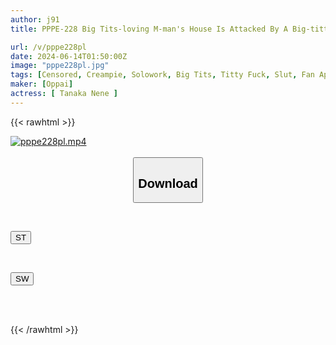 ```yaml
---
author: j91
title: PPPE-228 Big Tits-loving M-man's House Is Attacked By A Big-titted Pervert! If He Can Endure The Amazing Titjob For 5 Minutes, He'll Get A Raw Creampie FUCK! A 13-shot Special That Will Make You Cum All Over His Balls Nene Tanaka

url: /v/pppe228pl
date: 2024-06-14T01:50:00Z
image: "pppe228pl.jpg"
tags: [Censored, Creampie, Solowork, Big Tits, Titty Fuck, Slut, Fan Appreciation	]
maker: [Oppai]
actress: [ Tanaka Nene ]
---
```



{{< rawhtml >}}

<div class="video" data-videoid="9vjkQ3BW9Zhyd7">
    <a href="javascript:;">
        <img src="/v/pppe228pl/pppe228pl.jpg" width="WIDTH" height="HEIGHT" alt="pppe228pl.mp4" loading="lazy">
    </a>
</div>

<script type="text/javascript" src="https://j91.asia/asset/on-demand-st.js"></script>

<br>
  <link rel="stylesheet" href="https://j91.asia/asset/bs5.css">
  
  <center>
  <button class="btn btn-primary" type="button" data-bs-toggle="collapse" data-bs-target=".multi-collapse" aria-expanded="false" aria-controls="multiCollapseExample1 multiCollapseExample2"><h2>Download</h2></button></center>
</p>
<div class="row">
  <div class="col">
    <div class="collapse multi-collapse" id="multiCollapseExample1">
      <div class="card card-body">
	      	      <br>
<div class="buttons">  
<p><a href="/v/pppe228pl/st.html" target="_blank"><button class="btn-hover color-3"><i class="fa fa-download"></i> ST</button></a></p></div>
    </div>
  </div>
</div>
  <div class="col">
    <div class="collapse multi-collapse" id="multiCollapseExample2">
      <div class="card card-body">
	      <br>
<div class="buttons">
<p><a href="/v/pppe228pl/sw.html" target="_blank"><button class="btn-hover color-2"><i class="fa fa-download"></i> SW</button></a></p></div>
<br><br>
      </div>
    </div>
  </div>
</div>

{{< /rawhtml >}}